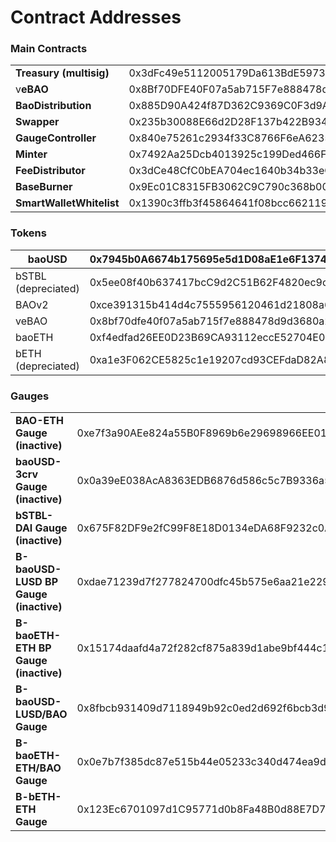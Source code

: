 # Contract Addresses

### Main Contracts

|                          |                                            |
| ------------------------ | ------------------------------------------ |
| **Treasury (multisig)**  | 0x3dFc49e5112005179Da613BdE5973229082dAc35 |
| v**eBAO**                | 0x8Bf70DFE40F07a5ab715F7e888478d9D3680a2B6 |
| **BaoDistribution**      | 0x885D90A424f87D362C9369C0F3d9A2d28AF495F4 |
| **Swapper**              | 0x235b30088E66d2D28F137b422B9349fBa51E0248 |
| **GaugeController**      | 0x840e75261c2934f33C8766F6eA6235330DC1D72d |
| **Minter**               | 0x7492Aa25Dcb4013925c199Ded466Fdf9baa6A380 |
| **FeeDistributor**       | 0x3dCe48CfC0bEA704ec1640b34b33eC55F97D3056 |
| **BaseBurner**           | 0x9Ec01C8315FB3062C9C790c368b0001A84E94A74 |
| **SmartWalletWhitelist** | 0x1390c3ffb3f45864641f08bcc66211935B10D753 |



### **Tokens**

| baoUSD              | 0x7945b0A6674b175695e5d1D08aE1e6F13744Abb0 |
| ------------------- | ------------------------------------------ |
| bSTBL (depreciated) | 0x5ee08f40b637417bcC9d2C51B62F4820ec9cF5D8 |
| BAOv2               | 0xce391315b414d4c7555956120461d21808a69f3a |
| veBAO               | 0x8bf70dfe40f07a5ab715f7e888478d9d3680a2b6 |
| baoETH              | 0xf4edfad26EE0D23B69CA93112eccE52704E0006f |
| bETH (depreciated)  | 0xa1e3F062CE5825c1e19207cd93CEFdaD82A8A631 |

### Gauges

|                                       |                                            |
| ------------------------------------- | ------------------------------------------ |
| **BAO-ETH Gauge (inactive)**          | 0xe7f3a90AEe824a55B0F8969b6e29698966EE0191 |
| **baoUSD-3crv Gauge (inactive)**      | 0x0a39eE038AcA8363EDB6876d586c5c7B9336a562 |
| **bSTBL-DAI Gauge (inactive)**        | 0x675F82DF9e2fC99F8E18D0134eDA68F9232c0Af9 |
| **B-baoUSD-LUSD BP Gauge (inactive)** | 0xdae71239d7f277824700dfc45b575e6aa21e2294 |
| **B-baoETH-ETH BP Gauge (inactive)**  | 0x15174daafd4a72f282cf875a839d1abe9bf444c1 |
| **B-baoUSD-LUSD/BAO Gauge**           | 0x8fbcb931409d7118949b92c0ed2d692f6bcb3d92 |
| **B-baoETH-ETH/BAO Gauge**            | 0x0e7b7f385dc87e515b44e05233c340d474ea9d7c |
| **B-bETH-ETH** **Gauge**              | 0x123Ec6701097d1C95771d0b8Fa48B0d88E7D7B62 |

​
